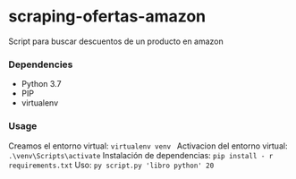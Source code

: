 # scraping-ofertas-amazon
Script para buscar descuentos de un producto en amazon

### Dependencies
- Python 3.7
- PIP
- virtualenv 

### Usage
Creamos el entorno virtual:
```virtualenv venv ```
Activacion del entorno virtual:
```.\venv\Scripts\activate```
Instalación de dependencias:
```pip install - r requirements.txt```
Uso:
```py script.py 'libro python' 20```
